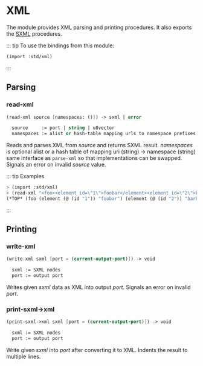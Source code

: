# XML

The module provides XML parsing and printing procedures. It also exports the [SXML](./sxml.md) procedures.

::: tip To use the bindings from this module:

```scheme
(import :std/xml)
```

::: 

## Parsing


### read-xml

```scheme
(read-xml source [namespaces: ()]) -> sxml | error

  source     := port | string | u8vector
  namespaces := alist or hash-table mapping urls to namespace prefixes
```

Reads and parses XML from *source* and returns SXML result. *namespaces* is optional alist or a hash table of mapping uri (string) -> namespace (string) same interface as `parse-xml` so that implementations can be swapped. Signals an error on invalid *source* value.

::: tip Examples

```scheme
> (import :std/xml)
> (read-xml "<foo><element id=\"1\">foobar</element><element id=\"2\">barbaz</element></foo>")
(*TOP* (foo (element (@ (id "1")) "foobar") (element (@ (id "2")) "barbaz")))
```

::: 

## Printing


### write-xml

```scheme
(write-xml sxml [port = (current-output-port)]) -> void

  sxml := SXML nodes
  port := output port
```

Writes given *sxml* data as XML into output *port*. Signals an error on invalid *port*.


### print-sxml->xml

```scheme
(print-sxml->xml sxml [port = (current-output-port)]) -> void

  sxml := SXML nodes
  port := output port
```

Write given *sxml* into *port* after converting it to XML. Indents the result to multiple lines.
